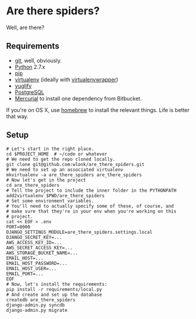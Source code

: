 Are there spiders?
==================

Well, are there?

Requirements
------------
 - [git](http://git-scm.com/), well, obviously.
 - [Python](http://www.python.org) 2.7.x
 - [pip](https://pypi.python.org/pypi/pip)
 - [virtualenv](https://pypi.python.org/pypi/virtualenv) (ideally with [virtualenvwrapper](http://virtualenvwrapper.readthedocs.org/en/latest/))
 - [yuglify](https://github.com/yui/yuglify/)
 - [PostgreSQL](http://www.postgresql.org/)
 - [Mercurial](http://mercurial.selenic.com/) to install one dependency from Bitbucket.
 
If you're on OS X, use [homebrew](http://mxcl.github.io/homebrew/) to install the relevant things. Life is better that way.

Setup
-----

	# Let's start in the right place.
    cd $PROJECT_HOME  # ~/code or whatever
    # We need to get the repo cloned locally.
    git clone git@github.com:wlonk/are_there_spiders.git
    # We need to set up an associated virtualenv
    mkvirtualenv -a are_there_spiders are_there_spiders
    # Now let's get in the project
    cd are_there_spiders
    # Tell the project to include the inner folder in the PYTHONPATH
    add2virtualenv $PWD/are_there_spiders
    # Set some environment variables.
    # You'll need to actually specify some of these, of course, and
    # make sure that they're in your env when you're working on this
    # project.
    cat << EOF > .env
    PORT=8000
	DJANGO_SETTINGS_MODULE=are_there_spiders.settings.local
	DJANGO_SECRET_KEY=...
	AWS_ACCESS_KEY_ID=...
	AWS_SECRET_ACCESS_KEY=...
	AWS_STORAGE_BUCKET_NAME=...
	EMAIL_HOST=...
	EMAIL_HOST_PASSWORD=...
	EMAIL_HOST_USER=...
	EMAIL_PORT=...
	EOF
	# Now, let's install the requirements:
	pip install -r requirements/local.py
	# And create and set up the database
	createdb are_there_spiders
	django-admin.py syncdb
	django-admin.py migrate

	
